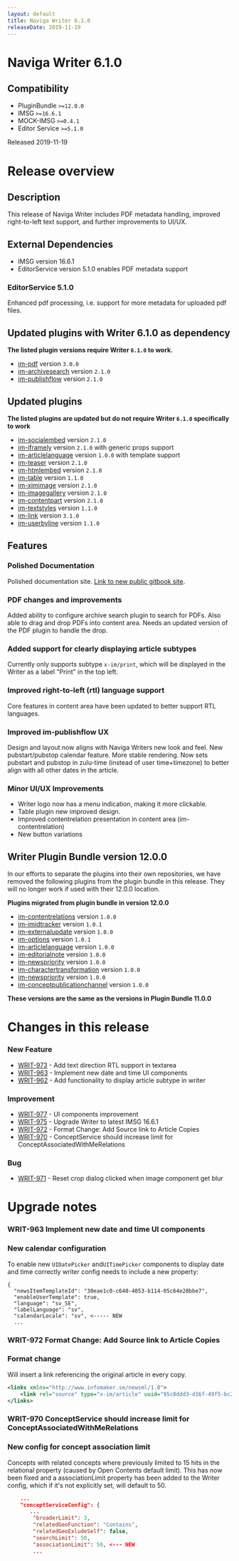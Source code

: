 ```yaml
---
layout: default
title: Naviga Writer 6.1.0
releaseDate: 2019-11-19
---
```

<div class="jumbotron">
    <h1>Naviga Writer 6.1.0</h1>    
    <h2>Compatibility</h2>
    <ul>
        <li>PluginBundle <code>>=12.0.0</code></li>
        <li>IMSG <code>>=16.6.1</code></li>
        <li>MOCK-IMSG <code>>=0.4.1</code></li>
        <li>Editor Service <code>>=5.1.0</code></li>
    </ul>
</div>

Released 2019-11-19


# Release overview 

## Description

This release of Naviga Writer includes PDF metadata handling, improved right-to-left text support, and further improvements to UI/UX.

## External Dependencies

* IMSG version 16.6.1
* EditorService version 5.1.0 enables PDF metadata support

### EditorService 5.1.0

Enhanced pdf processing, i.e. support for more metadata for uploaded pdf files.

## Updated plugins with Writer 6.1.0 as dependency

**The listed plugin versions require Writer `6.1.0` to work.**

* [im-pdf](https://plugins.writer.infomaker.io/v1/infomaker/im-pdf/3.0.0/README.html) version `3.0.0`
* [im-archivesearch](https://plugins.writer.infomaker.io/v1/infomaker/im-archivesearch/2.1.0/README.html) version `2.1.0`
* [im-publishflow](https://plugins.writer.infomaker.io/v1/infomaker/im-publishflow/2.1.0/README.html) version `2.1.0`

## Updated plugins

**The listed plugins are updated but do not require Writer `6.1.0` specifically to work**

* [im-socialembed](https://plugins.writer.infomaker.io/v1/infomaker/im-socialembed/2.1.0/README.html) version `2.1.0`
* [im-iframely](https://plugins.writer.infomaker.io/v1/infomaker/im-iframely/2.1.0/README.html) version `2.1.0` with generic props support
* [im-articlelanguage](https://plugins.writer.infomaker.io/v1/infomaker/im-articlelanguage/1.0.0/README.html) version `1.0.0` with template support
* [im-teaser](https://plugins.writer.infomaker.io/v1/infomaker/im-teaser/2.1.0/README.html) version `2.1.0`
* [im-htmlembed](https://plugins.writer.infomaker.io/v1/infomaker/im-htmlembed/2.1.0/README.html) version `2.1.0`
* [im-table](https://plugins.writer.infomaker.io/v1/infomaker/im-table/1.1.0/README.html) version `1.1.0`
* [im-ximimage](https://plugins.writer.infomaker.io/v1/infomaker/im-ximimage/2.1.0/README.html) version `2.1.0`
* [im-imagegallery](https://plugins.writer.infomaker.io/v1/infomaker/im-imagegallery/2.1.0/README.html) version `2.1.0`
* [im-contentpart](https://plugins.writer.infomaker.io/v1/infomaker/im-contentpart/2.1.0/README.html) version `2.1.0`
* [im-textstyles](https://plugins.writer.infomaker.io/v1/infomaker/im-textstyles/1.1.0/README.html) version `1.1.0`
* [im-link](https://plugins.writer.infomaker.io/v1/infomaker/im-link/3.1.0/README.html) version `3.1.0`
* [im-userbyline](https://plugins.writer.infomaker.io/v1/infomaker/im-userbyline/1.1.0/README.html) version `1.1.0`

## Features

### Polished Documentation

Polished documentation site. [Link to new public gitbook site](https://docs.infomaker.io/writer/).

### PDF changes and improvements

Added ability to configure archive search plugin to search for PDFs. Also able to drag and drop PDFs into content area. Needs an updated version of the PDF plugin to handle the drop.

### Added support for clearly displaying article subtypes

Currently only supports subtype `x-im/print`, which will be displayed in the Writer as a label "Print" in the top left.

### Improved right-to-left (rtl) language support

Core features in content area have been updated to better support RTL languages.

### Improved im-publishflow UX

Design and layout now aligns with Naviga Writers new look and feel. New pubstart/pubstop calendar feature. 
More stable rendering. Now sets pubstart and pubstop in zulu-time (instead of user time+timezone) to better align with all other dates in the article.

### Minor UI/UX Improvements

* Writer logo now has a menu indication, making it more clickable.
* Table plugin new improved design.
* Improved contentrelation presentation in content area (im-contentrelation)
* New button variations

## Writer Plugin Bundle version 12.0.0

In our efforts to separate the plugins into their own repositories, we have removed the following plugins from the plugin bundle in this release. They will no longer work if used with their 12.0.0 location.

**Plugins migrated from plugin bundle in version 12.0.0**

* [im-contentrelations](https://plugins.writer.infomaker.io/v1/infomaker/im-contentrelations/1.0.0/README.html) version `1.0.0`
* [im-imidtracker](https://plugins.writer.infomaker.io/v1/infomaker/im-imidtracker/1.0.1/README.html) version `1.0.1`
* [im-externalupdate](https://plugins.writer.infomaker.io/v1/infomaker/im-externalupdate/1.0.0/README.html) version `1.0.0`
* [im-options](https://plugins.writer.infomaker.io/v1/infomaker/im-options/1.0.1/README.html) version `1.0.1`
* [im-articlelanguage](https://plugins.writer.infomaker.io/v1/infomaker/im-articlelanguage/1.0.0/README.html) version `1.0.0`
* [im-editorialnote](https://plugins.writer.infomaker.io/v1/infomaker/im-editorialnote/1.0.0/README.html) version `1.0.0`
* [im-newspriority](https://plugins.writer.infomaker.io/v1/infomaker/im-newspriority/1.0.0/README.html) version `1.0.0`
* [im-charactertransformation](https://plugins.writer.infomaker.io/v1/infomaker/im-charactertransformation/1.0.0/README.html) version `1.0.0`
* [im-newspriority](https://plugins.writer.infomaker.io/v1/infomaker/im-newspriority/1.0.0/README.html) version `1.0.0`
* [im-conceptpublicationchannel](https://plugins.writer.infomaker.io/v1/infomaker/im-conceptpublicationchannel/1.0.0/README.html) version `1.0.0`

**These versions are the same as the versions in Plugin Bundle 11.0.0**
  

# Changes in this release  


### New Feature 
 
 * [WRIT-973](https://jira.infomaker.se/browse/WRIT-973) - Add text direction RTL support in textarea  
 * [WRIT-963](https://jira.infomaker.se/browse/WRIT-963) - Implement new date and time UI components  
 * [WRIT-962](https://jira.infomaker.se/browse/WRIT-962) - Add functionality to display article subtype in writer 


### Improvement 
 
 * [WRIT-977](https://jira.infomaker.se/browse/WRIT-977) - UI components improvement  
 * [WRIT-975](https://jira.infomaker.se/browse/WRIT-975) - Upgrade Writer to latest IMSG 16.6.1  
 * [WRIT-972](https://jira.infomaker.se/browse/WRIT-972) - Format Change: Add Source link to Article Copies  
 * [WRIT-970](https://jira.infomaker.se/browse/WRIT-970) - ConceptService should increase limit for ConceptAssociatedWithMeRelations 


### Bug 
 
 * [WRIT-971](https://jira.infomaker.se/browse/WRIT-971) - Reset crop dialog clicked when image component get blur 




# Upgrade notes  
      
### WRIT-963 Implement new date and time UI components 
### New calendar configuration

To enable new `UIDatePicker` and`UITimePicker` components to display date and time correctly writer config needs to include a new property:

```
{
  "newsItemTemplateId": "30eae1c0-c640-4053-b114-05c64e28bbe7",
  "enableUserTemplate": true,
  "language": "sv_SE",
  "labelLanguage": "sv",
  "calendarLocale": "sv", <----- NEW
  ...
```             
### WRIT-972 Format Change: Add Source link to Article Copies 
### Format change
Will insert a link referencing the original article in every copy.

```xml
<links xmlns="http://www.infomaker.se/newsml/1.0">
    <link rel="source" type="x-im/article" uuid="95c0ddd3-d16f-49f5-bc28-9ddfada22e6c"/>
</links>
```    
### WRIT-970 ConceptService should increase limit for ConceptAssociatedWithMeRelations 
### New config for concept association limit
Concepts with related concepts where previously limited to 15 hits in the relational property (caused by Open Contents default limit). This has now been fixed and a associationLimit property has been added to the Writer config, which if it's not explicitly set, will default to 50.

```json
    ...
    "conceptServiceConfig": {
       ...
        "broaderLimit": 3,
        "relatedGeoFunction": "Contains",
        "relatedGeoExludeSelf": false,
        "searchLimit": 50,
        "associationLimit": 50, <--- NEW
        ...
```        

